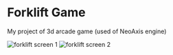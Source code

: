 ﻿# Forklift Game

My project of 3d arcade game (used of NeoAxis engine)

![forklift screen 1](https://github.com/gsaone/forklift/blob/master/f1.png) ![forklift screen 2](https://github.com/gsaone/forklift/blob/master/f2.png)
